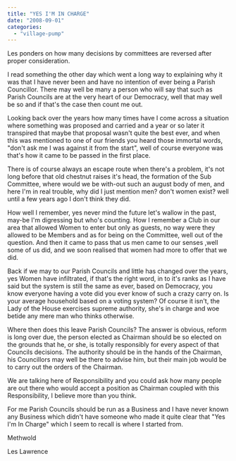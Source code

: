 ```yaml
---
title: "YES I'M IN CHARGE"
date: "2008-09-01"
categories: 
  - "village-pump"
---
```


Les ponders on how many decisions by committees are reversed after proper consideration.

I read something the other day which went a long way to explaining why it was that I have never been and have no intention of ever being a Parish Councillor. There may well be many a person who will say that such as Parish Councils are at the very heart of our Democracy, well that may well be so and if that's the case then count me out.

Looking back over the years how many times have I come across a situation where something was proposed and carried and a year or so later it transpired that maybe that proposal wasn't quite the best ever, and when this was mentioned to one of our friends you heard those immortal words, "don't ask me I was against it from the start", well of course everyone was that's how it came to be passed in the first place.

There is of course always an escape route when there's a problem, it's not long before that old chestnut raises it's head, the formation of the Sub Committee, where would we be with-out such an august body of men, and here I'm in real trouble, why did I just mention men? don't women exist? well until a few years ago I don't think they did.

How well I remember, yes never mind the future let's wallow in the past, may-be I'm digressing but who's counting. How I remember a Club in our area that allowed Women to enter but only as guests, no way were they allowed to be Members and as for being on the Committee, well out of the question. And then it came to pass that us men came to our senses ,well some of us did, and we soon realised that women had more to offer that we did.

Back if we may to our Parish Councils and little has changed over the years, yes Women have infiltrated, if that's the right word, in to it's ranks as I have said but the system is still the same as ever, based on Democracy, you know everyone having a vote did you ever know of such a crazy carry on. Is your average household based on a voting system? Of course it isn't, the Lady of the House exercises supreme authority, she's in charge and woe betide any mere man who thinks otherwise.

Where then does this leave Parish Councils? The answer is obvious, reform is long over due, the person elected as Chairman should be so elected on the grounds that he, or she, is totally responsibly for every aspect of that Councils decisions. The authority should be in the hands of the Chairman, his Councillors may well be there to advise him, but their main job would be to carry out the orders of the Chairman.

We are talking here of Responsibility and you could ask how many people are out there who would accept a position as Chairman coupled with this Responsibility, I believe more than you think.

For me Parish Councils should be run as a Business and I have never known any Business which didn't have someone who made it quite clear that "Yes I'm In Charge" which I seem to recall is where I started from.

Methwold

Les Lawrence
